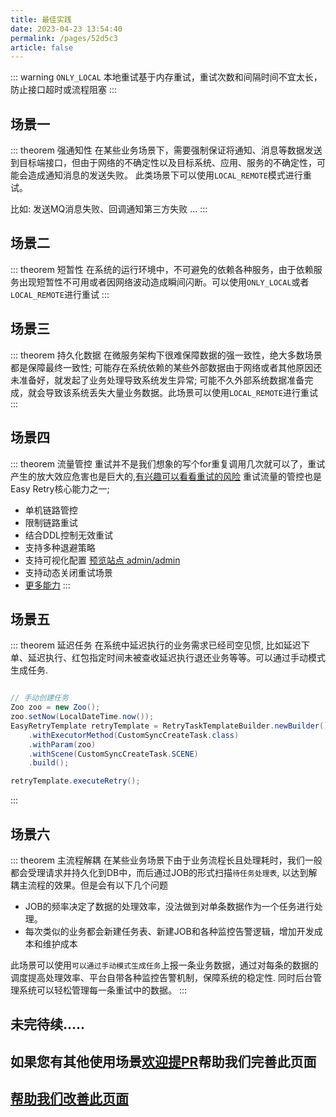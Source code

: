 ```yaml
---
title: 最佳实践
date: 2023-04-23 13:54:40
permalink: /pages/52d5c3
article: false
---
```


::: warning
`ONLY_LOCAL` 本地重试基于内存重试，重试次数和间隔时间不宜太长，防止接口超时或流程阻塞
:::

## 场景一 <Badge text="强通知性" />

::: theorem 强通知性
在某些业务场景下，需要强制保证将通知、消息等数据发送到目标端接口，但由于网络的不确定性以及目标系统、应用、服务的不确定性，可能会造成通知消息的发送失败。
此类场景下可以使用`LOCAL_REMOTE`模式进行重试。

比如: 发送MQ消息失败、回调通知第三方失败 ...
:::

## 场景二  <Badge text="短暂性"/>

::: theorem  短暂性
在系统的运行环境中，不可避免的依赖各种服务，由于依赖服务出现短暂性不可用或者因网络波动造成瞬间闪断。可以使用`ONLY_LOCAL`或者`LOCAL_REMOTE`进行重试
:::

## 场景三 <Badge text="持久化数据"/>

::: theorem 持久化数据
在微服务架构下很难保障数据的强一致性，绝大多数场景都是保障最终一致性; 可能存在系统依赖的某些外部数据由于网络或者其他原因还未准备好，就发起了业务处理导致系统发生异常;
可能不久外部系统数据准备完成，就会导致该系统丢失大量业务数据。此场景可以使用`LOCAL_REMOTE`进行重试
:::

## 场景四 <Badge text="流量管控"/>

::: theorem 流量管控
重试并不是我们想象的写个for重复调用几次就可以了，重试产生的放大效应危害也是巨大的,[有兴趣可以看看重试的风险](https://juejin.cn/post/6914091859463634951#heading-6) 
重试流量的管控也是Easy Retry核心能力之一; 
- 单机链路管控
- 限制链路重试
- 结合DDL控制无效重试
- 支持多种退避策略
- 支持可视化配置 [预览站点 admin/admin](http://preview.easyretry.com/#/basic-config-list)
- 支持动态关闭重试场景
- [更多能力](https://www.easyretry.com/pages/a2f161/)
:::


## 场景五 <Badge text="延迟任务"/>

::: theorem 延迟任务
在系统中延迟执行的业务需求已经司空见惯, 比如延迟下单、延迟执行、红包指定时间未被查收延迟执行退还业务等等。可以通过手动模式生成任务.
```java

// 手动创建任务
Zoo zoo = new Zoo();
zoo.setNow(LocalDateTime.now());
EasyRetryTemplate retryTemplate = RetryTaskTemplateBuilder.newBuilder()
    .withExecutorMethod(CustomSyncCreateTask.class)
    .withParam(zoo)
    .withScene(CustomSyncCreateTask.SCENE)
    .build();

retryTemplate.executeRetry();
```
:::

## 场景六 <Badge text="主流程解耦"/>

::: theorem 主流程解耦
在某些业务场景下由于业务流程长且处理耗时，我们一般都会受理请求并持久化到DB中，而后通过JOB的形式扫描`待任务处理表`, 以达到解耦主流程的效果。但是会有以下几个问题
- JOB的频率决定了数据的处理效率，没法做到对单条数据作为一个任务进行处理。
- 每次类似的业务都会新建任务表、新建JOB和各种监控告警逻辑，增加开发成本和维护成本

此场景可以使用`可以通过手动模式生成任务`上报一条业务数据，通过对每条的数据的调度提高处理效率、平台自带各种监控告警机制，保障系统的稳定性.
同时后台管理系统可以轻松管理每一条重试中的数据。
:::

## 未完待续.....

## 如果您有其他使用场景[欢迎提PR](https://gitee.com/aizuda/easy-retry-docs/blob/master/docs/01.%E6%8C%87%E5%8D%97/01.%E6%8C%87%E5%8D%97/03.%E6%9C%80%E4%BD%B3%E5%AE%9E%E8%B7%B5.md)帮助我们完善此页面 <Badge text="帮助我们改善此页面" />

## [帮助我们改善此页面](https://gitee.com/aizuda/easy-retry-docs/blob/master/docs/01.%E6%8C%87%E5%8D%97/01.%E6%8C%87%E5%8D%97/03.%E6%9C%80%E4%BD%B3%E5%AE%9E%E8%B7%B5.md)
